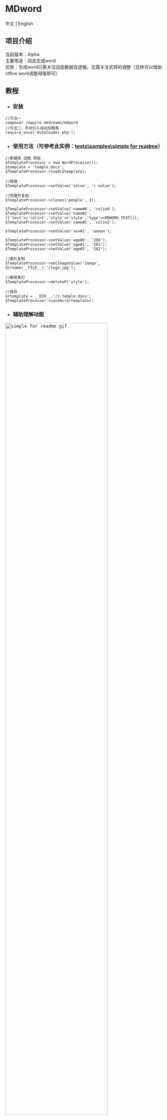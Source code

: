 # MDword
中文 | English
## 项目介绍
当前版本：Alpha  
主要用途：动态生成word  
优势：生成word只需关注动态数据及逻辑，无需关注式样的调整（式样可以借助office word调整母版即可）

## 教程
+ ### 安装
```
//方法一
composer require mkdreams/mdword
//方法二，手动引入自动加载类
require_once('Autoloader.php');
```
+ ### 使用方法（可参考此实例：[tests\samples\simple for readme](https://github.com/mkdreams/MDword/blob/master/tests/samples/simple%20for%20readme/index.php)）
```
//新建类 加载 母版
$TemplateProcessor = new WordProcessor();
$template = 'temple.docx';
$TemplateProcessor->load($template);

//赋值
$TemplateProcessor->setValue('value', 'r-value');

//克隆并复制
$TemplateProcessor->clones('people', 3);

$TemplateProcessor->setValue('name#0', 'colin0');
$TemplateProcessor->setValue('name#1', [['text'=>'colin1','style'=>'style','type'=>MDWORD_TEXT]]);
$TemplateProcessor->setValue('name#2', 'colin2');

$TemplateProcessor->setValue('sex#1', 'woman');

$TemplateProcessor->setValue('age#0', '280');
$TemplateProcessor->setValue('age#1', '281');
$TemplateProcessor->setValue('age#2', '282');

//图片复制
$TemplateProcessor->setImageValue('image', dirname(__FILE__).'/logo.jpg');

//删除某行
$TemplateProcessor->deleteP('style');

//保存
$rtemplate = __DIR__.'/r-temple.docx';
$TemplateProcessor->saveAs($rtemplate);
```
+ ### 辅助理解动图
<pre>
<img src="https://github.com/mkdreams/MDword/blob/master/tests/samples/simple%20for%20readme/word.gif" width="80%" alt="simple for readme gif"/><br/>
</pre>

## [项目进展](https://github.com/mkdreams/MDword/projects/1#column-10318470)


## 名称介绍
母版：在某个word基础上修改的,这个word命名为“母版”
